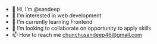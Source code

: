 - 👋 Hi, I’m @sandeep
- 👀 I’m interested in web development
- 🌱 I’m currently learning Frontend 
- 💞️ I’m looking to collaborate on opportunity to apply skills
- 📫 How to reach me chunchusandeep46@gmail.com

<!---
sandeepftnd/sandeepftnd is a ✨ special ✨ repository because its `README.md` (this file) appears on your GitHub profile.
You can click the Preview link to take a look at your changes.
--->
